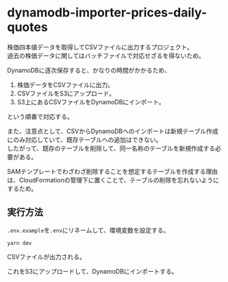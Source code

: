 # dynamodb-importer-prices-daily-quotes

株価四本値データを取得してCSVファイルに出力するプロジェクト。  
過去の株価データに関してはバッチファイルで対応せざるを得ないため。  

DynamoDBに逐次保存すると、かなりの時間がかかるため、

1. 株価データをCSVファイルに出力。
2. CSVファイルをS3にアップロード。
3. S3上にあるCSVファイルをDynamoDBにインポート。

という順番で対応する。  

また、注意点として、CSVからDynamoDBへのインポートは新規テーブル作成にのみ対応していて、既存テーブルへの追加はできない。  
したがって、既存のテーブルを削除して、同一名称のテーブルを新規作成する必要がある。  

SAMテンプレートでわざわざ削除することを想定するテーブルを作成する理由は、CloudFormationの管理下に置くことで、テーブルの削除を忘れないようにするため。  

## 実行方法

`.env.example`を`.env`にリネームして、環境変数を設定する。  

```shell
yarn dev
```

CSVファイルが出力される。  

これをS3にアップロードして、DynamoDBにインポートする。  
